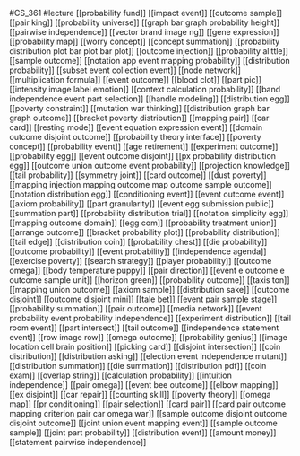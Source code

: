 #CS_361
#lecture
[[probability fund]]
[[impact event]]
[[outcome sample]]
[[pair king]]
[[probability universe]]
[[graph bar graph probability height]]
[[pairwise independence]]
[[vector brand image ng]]
[[gene expression]]
[[probability map]]
[[worry concept]]
[[concept summation]]
[[probability distribution plot bar plot bar plot]]
[[outcome injection]]
[[probability alittle]]
[[sample outcome]]
[[notation app event mapping probability]]
[[distribution probability]]
[[subset event collection event]]
[[node network]]
[[multiplication formula]]
[[event outcome]]
[[blood clot]]
[[part pic]]
[[intensity image label emotion]]
[[context calculation probability]]
[[band independence event part selection]]
[[handle modeling]]
[[distribution egg]]
[[poverty constraint]]
[[mutation war thinking]]
[[distribution graph bar graph outcome]]
[[bracket poverty distribution]]
[[mapping pair]]
[[car card]]
[[resting mode]]
[[event equation expression event]]
[[domain outcome disjoint outcome]]
[[probability theory interface]]
[[poverty concept]]
[[probability event]]
[[age retirement]]
[[experiment outcome]]
[[probability egg]]
[[event outcome disjoint]]
[[px probability distribution egg]]
[[outcome union outcome event probability]]
[[projection knowledge]]
[[tail probability]]
[[symmetry joint]]
[[card outcome]]
[[dust poverty]]
[[mapping injection mapping outcome map outcome sample outcome]]
[[notation distribution egg]]
[[conditioning event]]
[[event outcome event]]
[[axiom probability]]
[[part granularity]]
[[event egg submission public]]
[[summation part]]
[[probability distribution trial]]
[[notation simplicity egg]]
[[mapping outcome domain]]
[[egg com]]
[[probability treatment union]]
[[arrange outcome]]
[[bracket probability plot]]
[[probability distribution]]
[[tail edge]]
[[distribution coin]]
[[probability chest]]
[[die probability]]
[[outcome probability]]
[[event probability]]
[[independence agenda]]
[[exercise poverty]]
[[search strategy]]
[[player probability]]
[[outcome omega]]
[[body temperature puppy]]
[[pair direction]]
[[event e outcome e outcome sample unit]]
[[horizon green]]
[[probability outcome]]
[[taxis ton]]
[[mapping union outcome]]
[[axiom sample]]
[[distribution sake]]
[[outcome disjoint]]
[[outcome disjoint mini]]
[[tale bet]]
[[event pair sample stage]]
[[probability summation]]
[[pair outcome]]
[[media network]]
[[event probability event probability independence]]
[[experiment distribution]]
[[tail room event]]
[[part intersect]]
[[tail outcome]]
[[independence statement event]]
[[row image row]]
[[omega outcome]]
[[probability genius]]
[[image location cell brain position]]
[[picking card]]
[[disjoint intersection]]
[[coin distribution]]
[[distribution asking]]
[[election event independence mutant]]
[[distribution summation]]
[[die summation]]
[[distribution pdf]]
[[coin exam]]
[[overlap string]]
[[calculation probability]]
[[intuition independence]]
[[pair omega]]
[[event bee outcome]]
[[elbow mapping]]
[[ex disjoint]]
[[car repair]]
[[counting skill]]
[[poverty theory]]
[[omega map]]
[[pr conditioning]]
[[pair selection]]
[[card pair]]
[[card pair outcome mapping criterion pair car omega war]]
[[sample outcome disjoint outcome disjoint outcome]]
[[joint union event mapping event]]
[[sample outcome sample]]
[[joint part probability]]
[[distribution event]]
[[amount money]]
[[statement pairwise independence]]
